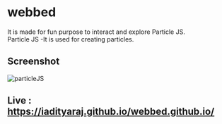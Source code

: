 # webbed

It is made for fun purpose to interact and explore Particle JS.
<br>
Particle JS
-It is used for creating particles.


## Screenshot
![particleJS](https://user-images.githubusercontent.com/68144680/204090303-4e6af3f3-c009-4229-bd8f-1766369fd934.png)



## Live : https://iadityaraj.github.io/webbed.github.io/
